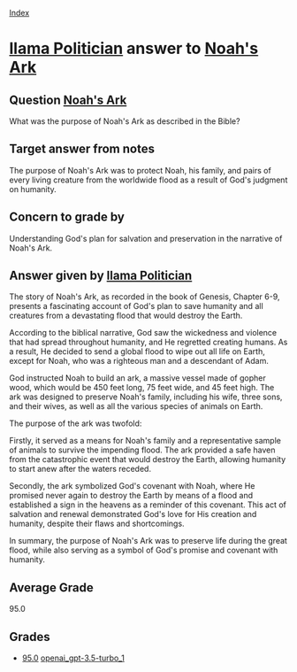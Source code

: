 
[Index](../../../index.md)
# [llama Politician](../../answering_models/llama_Politician.md) answer to [Noah's Ark](../../questions/Noah_s_Ark.md)

## Question [Noah's Ark](../../questions/Noah_s_Ark.md)
What was the purpose of Noah's Ark as described in the Bible?

## Target answer from notes
The purpose of Noah's Ark was to protect Noah, his family, and pairs of every living creature from the worldwide flood as a result of God's judgment on humanity.

## Concern to grade by
Understanding God's plan for salvation and preservation in the narrative of Noah's Ark.

## Answer given by [llama Politician](../../answering_models/llama_Politician.md)
The story of Noah's Ark, as recorded in the book of Genesis, Chapter 6-9, presents a fascinating account of God's plan to save humanity and all creatures from a devastating flood that would destroy the Earth.

According to the biblical narrative, God saw the wickedness and violence that had spread throughout humanity, and He regretted creating humans. As a result, He decided to send a global flood to wipe out all life on Earth, except for Noah, who was a righteous man and a descendant of Adam.

God instructed Noah to build an ark, a massive vessel made of gopher wood, which would be 450 feet long, 75 feet wide, and 45 feet high. The ark was designed to preserve Noah's family, including his wife, three sons, and their wives, as well as all the various species of animals on Earth.

The purpose of the ark was twofold:

Firstly, it served as a means for Noah's family and a representative sample of animals to survive the impending flood. The ark provided a safe haven from the catastrophic event that would destroy the Earth, allowing humanity to start anew after the waters receded.

Secondly, the ark symbolized God's covenant with Noah, where He promised never again to destroy the Earth by means of a flood and established a sign in the heavens as a reminder of this covenant. This act of salvation and renewal demonstrated God's love for His creation and humanity, despite their flaws and shortcomings.

In summary, the purpose of Noah's Ark was to preserve life during the great flood, while also serving as a symbol of God's promise and covenant with humanity.

## Average Grade
95.0

## Grades
 * [95.0](./Noah_s_Ark_grades/openai_gpt-3.5-turbo_1.md) [openai_gpt-3.5-turbo_1](../../grading_models/openai_gpt-3.5-turbo_1.md)
